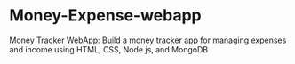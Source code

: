 # Money-Expense-webapp
Money Tracker WebApp:
Build a money tracker app for managing expenses and income using HTML, CSS, Node.js, and MongoDB

